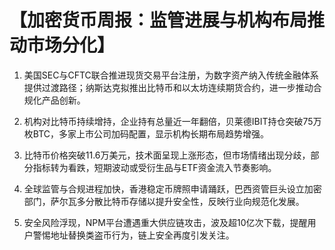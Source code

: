 # 【加密货币周报：监管进展与机构布局推动市场分化】

1. 美国SEC与CFTC联合推进现货交易平台注册，为数字资产纳入传统金融体系提供过渡路径；纳斯达克拟推出比特币和以太坊连续期货合约，进一步推动合规化产品创新。

2. 机构对比特币持续增持，企业持有总量近一年翻倍，贝莱德IBIT持仓突破75万枚BTC，多家上市公司加码配置，显示机构长期布局趋势增强。

3. 比特币价格突破11.6万美元，技术面呈现上涨形态，但市场情绪出现分歧，部分指标转为看跌，短期波动或受衍生品与ETF资金流入节奏影响。

4. 全球监管与合规进程加快，香港稳定币牌照申请踊跃，巴西资管巨头设立加密部门，萨尔瓦多分散比特币存储以提升安全性，反映行业向规范化发展。

5. 安全风险浮现，NPM平台遭遇重大供应链攻击，波及超10亿次下载，提醒用户警惕地址替换类盗币行为，链上安全再度引发关注。